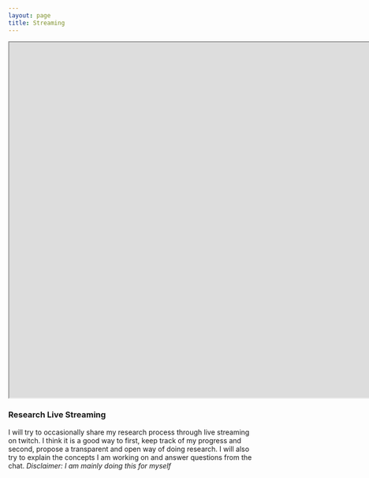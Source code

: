 ```yaml
---
layout: page
title: Streaming
---
```


<iframe
    src="https://player.twitch.tv/?channel=lucasmaes_&parent=lucas-maes.github.io&muted=true"
    height=720
    width=1980
    allowfullscreen>
</iframe>

### Research Live Streaming

I will try to occasionally share my research process through live streaming on twitch. I think it is a good way to first, keep track of my progress and second, propose a transparent and open way of doing research. I will also try to explain the concepts I am working on and answer questions from the chat. *Disclaimer: I am mainly doing this for myself*

   